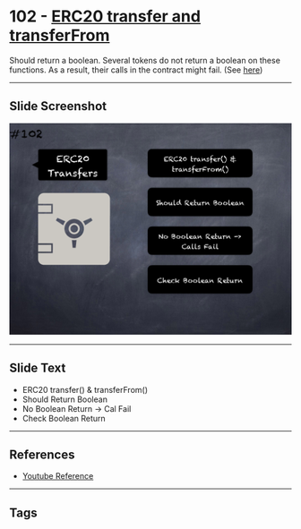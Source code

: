 # 102 - [ERC20 transfer and transferFrom](ERC20%20transfer%20and%20transferFrom.md)

Should return a boolean. Several tokens do not return a boolean on these functions. As a result, their calls in the contract might fail. (See [here](https://github.com/crytic/building-secure-contracts/blob/master/development-guidelines/token_integration.md#erc-conformity))
___
## Slide Screenshot
![0102.png](../../images/5.Pitfalls%20and%20Best%20Practices%20201/102.png)
___
## Slide Text
- ERC20 transfer() & transferFrom()
- Should Return Boolean
- No Boolean Return -> Cal Fail
- Check Boolean Return
___
## References
- [Youtube Reference](https://youtu.be/WGM1SF8twmw?t=84)
___
## Tags